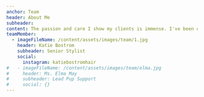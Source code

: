 ```yaml
---
anchor: Team
header: About Me
subheader: 
content: The passion and care I show my clients is immense. I've been doing hair for over 16 years and the passion inside me continues to grow for this amazing career. My mission is to create a look for you that YOU can't get enough of. I create a bond and special setting with each and every one of my clients.
teamMember:
  - imageFileName: /content/assets/images/team/1.jpg
    header: Katie Bostrom
    subheader: Senior Stylist
    social:
      instagram: katiebostromhair
#   - imageFileName: /content/assets/images/team/elma.jpg
#     header: Ms. Elma May
#     subheader: Lead Pup Support
#     social: {}
---
```

